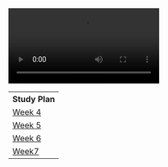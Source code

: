<div id="video_wrapper">
  <video autoplay loop>
    <source src="https://drive.google.com/uc?export=view&id=1yu8vMieQ1izOmW9Vj1zJ3ybCQw_AVsLT" type="video/mp4">
  </video>
</div>

<table>
   <tr>
    <th>Study Plan</th>
   </tr>
   
   <tr>
    <td><a href="# Week 4">Week 4</a></td>
   </tr>
   
   <tr>
    <td><a href="# Week 5">Week 5</a></td>
   </tr>
  
   <tr>
    <td><a href="# Week 6">Week 6</a></td>
   </tr>
  
   <tr>
    <td><a href="# Week 7">Week7</a></td>
   </tr>
